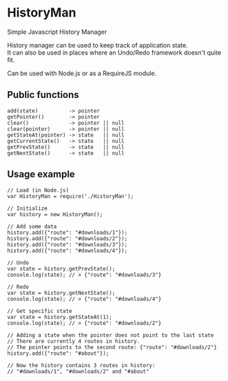 HistoryMan
==========

Simple Javascript History Manager

History manager can be used to keep track of application state.  
It can also be used in places where an Undo/Redo framework doesn't quite fit.  

Can be used with Node.js or as a RequireJS module.

Public functions
----------------
```
add(state)          -> pointer
getPointer()        -> pointer
clear()             -> pointer || null
clear(pointer)      -> pointer || null
getStateAt(pointer) -> state   || null
getCurrentState()   -> state   || null
getPrevState()      -> state   || null
getNextState()      -> state   || null
```

Usage example
-------------
```
// Load (in Node.js)
var HistoryMan = require('./HistoryMan');

// Initialize
var history = new HistoryMan();

// Add some data
history.add({"route": "#downloads/1"});
history.add({"route": "#downloads/2"});
history.add({"route": "#downloads/3"});
history.add({"route": "#downloads/4"});

// Undo
var state = history.getPrevState();
console.log(state); // > {"route": "#downloads/3"}

// Redo
var state = history.getNextState();
console.log(state); // > {"route": "#downloads/4"}

// Get specific state
var state = history.getStateAt(1);
console.log(state); // > {"route": "#downloads/2"}

// Adding a state when the pointer does not point to the last state
// There are currently 4 routes in history.
// The pointer points to the second route: {"route": "#downloads/2"}
history.add({"route": "#about"});

// Now the history contains 3 routes in history:
// "#downloads/1", "#downloads/2" and "#about"
```
